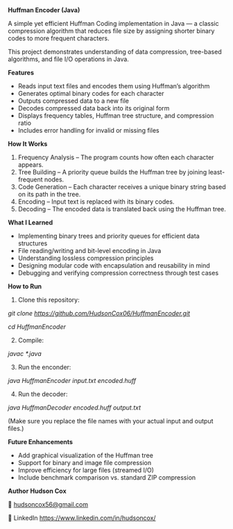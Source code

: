 **Huffman Encoder (Java)**

A simple yet efficient Huffman Coding implementation in Java — a classic compression algorithm that reduces file size by assigning shorter binary codes to more frequent characters.

This project demonstrates understanding of data compression, tree-based algorithms, and file I/O operations in Java.

**Features**
- Reads input text files and encodes them using Huffman’s algorithm
- Generates optimal binary codes for each character
- Outputs compressed data to a new file
- Decodes compressed data back into its original form
- Displays frequency tables, Huffman tree structure, and compression ratio
- Includes error handling for invalid or missing files

**How It Works**
1. Frequency Analysis – The program counts how often each character appears.
2. Tree Building – A priority queue builds the Huffman tree by joining least-frequent nodes.
3. Code Generation – Each character receives a unique binary string based on its path in the tree.
4. Encoding – Input text is replaced with its binary codes.
5. Decoding – The encoded data is translated back using the Huffman tree.

**What I Learned**
- Implementing binary trees and priority queues for efficient data structures
- File reading/writing and bit-level encoding in Java
- Understanding lossless compression principles
- Designing modular code with encapsulation and reusability in mind
- Debugging and verifying compression correctness through test cases

**How to Run**
1. Clone this repository:

_git clone https://github.com/HudsonCox06/HuffmanEncoder.git_

_cd HuffmanEncoder_

2. Compile:

_javac *.java_

3. Run the enconder:

_java HuffmanEncoder input.txt encoded.huff_

4. Run the decoder:

_java HuffmanDecoder encoded.huff output.txt_

(Make sure you replace the file names with your actual input and output files.)

**Future Enhancements**
- Add graphical visualization of the Huffman tree
- Support for binary and image file compression
- Improve efficiency for large files (streamed I/O)
- Include benchmark comparison vs. standard ZIP compression

**Author**
**Hudson Cox**

📧 hudsoncox56@gmail.com

💼 LinkedIn
 https://www.linkedin.com/in/hudsoncox/
